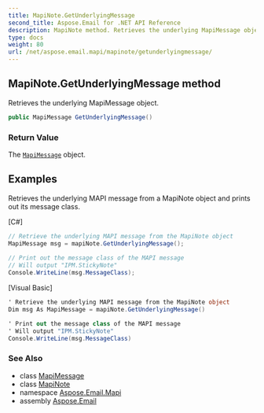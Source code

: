 ```yaml
---
title: MapiNote.GetUnderlyingMessage
second_title: Aspose.Email for .NET API Reference
description: MapiNote method. Retrieves the underlying MapiMessage object
type: docs
weight: 80
url: /net/aspose.email.mapi/mapinote/getunderlyingmessage/
---
```

## MapiNote.GetUnderlyingMessage method

Retrieves the underlying MapiMessage object.

```csharp
public MapiMessage GetUnderlyingMessage()
```

### Return Value

The [`MapiMessage`](../../mapimessage/) object.

## Examples

Retrieves the underlying MAPI message from a MapiNote object and prints out its message class.

[C#]

```csharp
// Retrieve the underlying MAPI message from the MapiNote object
MapiMessage msg = mapiNote.GetUnderlyingMessage();
   
// Print out the message class of the MAPI message
// Will output "IPM.StickyNote"
Console.WriteLine(msg.MessageClass);
```

[Visual Basic]

```csharp
' Retrieve the underlying MAPI message from the MapiNote object
Dim msg As MapiMessage = mapiNote.GetUnderlyingMessage()

' Print out the message class of the MAPI message
' Will output "IPM.StickyNote"
Console.WriteLine(msg.MessageClass)
```

### See Also

* class [MapiMessage](../../mapimessage/)
* class [MapiNote](../)
* namespace [Aspose.Email.Mapi](../../mapinote/)
* assembly [Aspose.Email](../../../)


